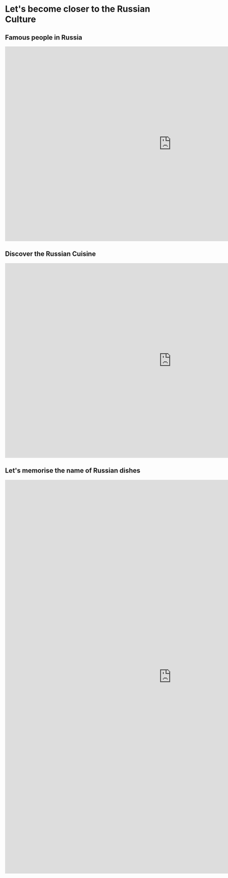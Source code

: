 <h1> Let's become closer to the Russian Culture </h1>

<h2> Famous people in Russia</h2>
<iframe src="https://h5p.org/h5p/embed/406799" width="1090" height="638" frameborder="0" allowfullscreen="allowfullscreen"></iframe><script src="https://h5p.org/sites/all/modules/h5p/library/js/h5p-resizer.js" charset="UTF-8"></script>
  
  
<h2>Discover the Russian Cuisine</h2> 
<p><iframe src="https://h5p.org/h5p/embed/406827" width="1090" height="638" frameborder="0" allowfullscreen="allowfullscreen"></iframe><script src="https://h5p.org/sites/all/modules/h5p/library/js/h5p-resizer.js" charset="UTF-8"></script></p>
<h2> Let's memorise the name of Russian dishes</h2> 
<p><iframe src="https://h5p.org/h5p/embed/364591" width="1090" height="1290" frameborder="0" allowfullscreen="allowfullscreen"></iframe><script src="https://h5p.org/sites/all/modules/h5p/library/js/h5p-resizer.js" charset="UTF-8"></script></p>

